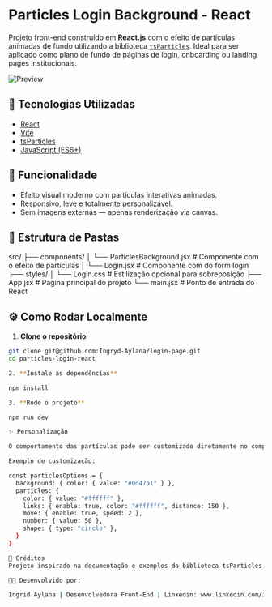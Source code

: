 # Particles Login Background - React

Projeto front-end construído em **React.js** com o efeito de partículas animadas de fundo utilizando a biblioteca [`tsParticles`](https://particles.js.org/). Ideal para ser aplicado como plano de fundo de páginas de login, onboarding ou landing pages institucionais.

![Preview](./public/login-preview.png)

## 🚀 Tecnologias Utilizadas

- [React](https://reactjs.org/)
- [Vite](https://vitejs.dev/)
- [tsParticles](https://particles.js.org/)
- [JavaScript (ES6+)](https://developer.mozilla.org/pt-BR/docs/Web/JavaScript)

## 🎯 Funcionalidade

- Efeito visual moderno com partículas interativas animadas.
- Responsivo, leve e totalmente personalizável.
- Sem imagens externas — apenas renderização via canvas.

## 📂 Estrutura de Pastas

src/
├── components/
│ └── ParticlesBackground.jsx # Componente com o efeito de partículas
│ └── Login.jsx # Componente com do form login
├── styles/
│ └── Login.css # Estilização opcional para sobreposição
├── App.jsx # Página principal do projeto
└── main.jsx # Ponto de entrada do React


## ⚙️ Como Rodar Localmente

1. **Clone o repositório**

```bash
git clone git@github.com:Ingryd-Aylana/login-page.git
cd particles-login-react

2. **Instale as dependências**

npm install

3. **Rode o projeto** 

npm run dev

✨ Personalização

O comportamento das partículas pode ser customizado diretamente no componente ParticlesBackground.jsx, alterando o objeto options.

Exemplo de customização:

const particlesOptions = {
  background: { color: { value: "#0d47a1" } },
  particles: {
    color: { value: "#ffffff" },
    links: { enable: true, color: "#ffffff", distance: 150 },
    move: { enable: true, speed: 2 },
    number: { value: 50 },
    shape: { type: "circle" },
  }
}

🧠 Créditos
Projeto inspirado na documentação e exemplos da biblioteca tsParticles, mantida por Matteo Bruni.

🧑‍💻 Desenvolvido por:

Ingrid Aylana | Desenvolvedora Front-End | Linkedin: www.linkedin.com/in/ingryd-aylana-silva-dos-santos-4a2701158